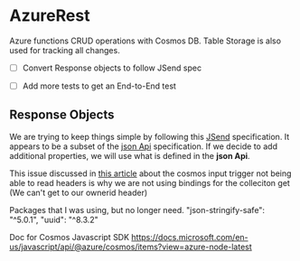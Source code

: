 # AzureRest
Azure functions CRUD operations with Cosmos DB.  Table Storage is also used for tracking all changes.

- [ ] Convert Response objects to follow JSend spec
- [ ] Add more tests to get an End-to-End test


## Response Objects
We are trying to keep things simple by following this [JSend](https://github.com/omniti-labs/jsend) specification.   It appears to be a subset of the [json Api](https://jsonapi.org/) specification.  If we decide to add additional properties, we will use what is defined in the **json Api**.

This issue discussed in [this article](https://github.com/Azure/azure-webjobs-sdk/issues/1726) about the cosmos input trigger not being able to read headers is why we are not using bindings for the colleciton get (We can't get to our ownerid header)


Packages that I was using, but no longer need.
    "json-stringify-safe": "^5.0.1",
    "uuid": "^8.3.2"

Doc for Cosmos Javascript SDK
https://docs.microsoft.com/en-us/javascript/api/@azure/cosmos/items?view=azure-node-latest
